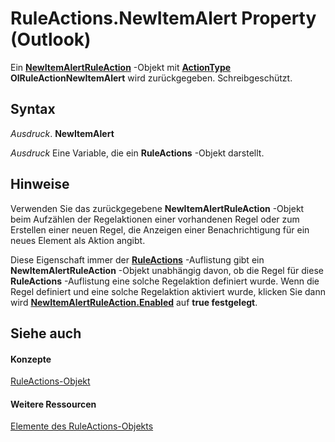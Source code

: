 
# RuleActions.NewItemAlert Property (Outlook)

Ein  **[NewItemAlertRuleAction](01d30816-50aa-ff23-69a0-4aa627b3d7e4.md)** -Objekt mit **[ActionType](e6cb9c35-48c3-f7fe-cfed-4eb45cb83149.md)** **OlRuleActionNewItemAlert** wird zurückgegeben. Schreibgeschützt.


## Syntax

 _Ausdruck_. **NewItemAlert**

 _Ausdruck_ Eine Variable, die ein **RuleActions** -Objekt darstellt.


## Hinweise

Verwenden Sie das zurückgegebene  **NewItemAlertRuleAction** -Objekt beim Aufzählen der Regelaktionen einer vorhandenen Regel oder zum Erstellen einer neuen Regel, die Anzeigen einer Benachrichtigung für ein neues Element als Aktion angibt.

Diese Eigenschaft immer der  **[RuleActions](82ba76cd-86a4-3372-cb51-2df1d58c8b71.md)** -Auflistung gibt ein **NewItemAlertRuleAction** -Objekt unabhängig davon, ob die Regel für diese **RuleActions** -Auflistung eine solche Regelaktion definiert wurde. Wenn die Regel definiert und eine solche Regelaktion aktiviert wurde, klicken Sie dann wird **[NewItemAlertRuleAction.Enabled](f3472ffb-ada6-c18d-3953-4a1dd7a25a44.md)** auf **true festgelegt**.


## Siehe auch


#### Konzepte


[RuleActions-Objekt](82ba76cd-86a4-3372-cb51-2df1d58c8b71.md)
#### Weitere Ressourcen


[Elemente des RuleActions-Objekts](http://msdn.microsoft.com/library/ea4c7acb-2ce2-ecf9-046f-2eb48d4935bb%28Office.15%29.aspx)